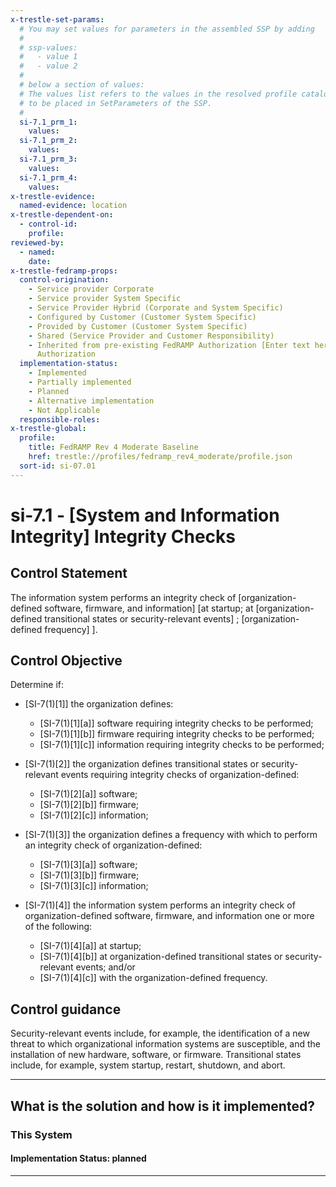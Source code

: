 ```yaml
---
x-trestle-set-params:
  # You may set values for parameters in the assembled SSP by adding
  #
  # ssp-values:
  #   - value 1
  #   - value 2
  #
  # below a section of values:
  # The values list refers to the values in the resolved profile catalog, and the ssp-values represent new values
  # to be placed in SetParameters of the SSP.
  #
  si-7.1_prm_1:
    values:
  si-7.1_prm_2:
    values:
  si-7.1_prm_3:
    values:
  si-7.1_prm_4:
    values:
x-trestle-evidence:
  named-evidence: location
x-trestle-dependent-on:
  - control-id:
    profile:
reviewed-by:
  - named:
    date:
x-trestle-fedramp-props:
  control-origination:
    - Service provider Corporate
    - Service provider System Specific
    - Service Provider Hybrid (Corporate and System Specific)
    - Configured by Customer (Customer System Specific)
    - Provided by Customer (Customer System Specific)
    - Shared (Service Provider and Customer Responsibility)
    - Inherited from pre-existing FedRAMP Authorization [Enter text here], Date of
      Authorization
  implementation-status:
    - Implemented
    - Partially implemented
    - Planned
    - Alternative implementation
    - Not Applicable
  responsible-roles:
x-trestle-global:
  profile:
    title: FedRAMP Rev 4 Moderate Baseline
    href: trestle://profiles/fedramp_rev4_moderate/profile.json
  sort-id: si-07.01
---
```


# si-7.1 - \[System and Information Integrity\] Integrity Checks

## Control Statement

The information system performs an integrity check of [organization-defined software, firmware, and information] [at startup; at [organization-defined transitional states or security-relevant events] ;  [organization-defined frequency] ].

## Control Objective

Determine if:

- \[SI-7(1)[1]\] the organization defines:

  - \[SI-7(1)[1][a]\] software requiring integrity checks to be performed;
  - \[SI-7(1)[1][b]\] firmware requiring integrity checks to be performed;
  - \[SI-7(1)[1][c]\] information requiring integrity checks to be performed;

- \[SI-7(1)[2]\] the organization defines transitional states or security-relevant events requiring integrity checks of organization-defined:

  - \[SI-7(1)[2][a]\] software;
  - \[SI-7(1)[2][b]\] firmware;
  - \[SI-7(1)[2][c]\] information;

- \[SI-7(1)[3]\] the organization defines a frequency with which to perform an integrity check of organization-defined:

  - \[SI-7(1)[3][a]\] software;
  - \[SI-7(1)[3][b]\] firmware;
  - \[SI-7(1)[3][c]\] information;

- \[SI-7(1)[4]\] the information system performs an integrity check of organization-defined software, firmware, and information one or more of the following:

  - \[SI-7(1)[4][a]\] at startup;
  - \[SI-7(1)[4][b]\] at organization-defined transitional states or security-relevant events; and/or
  - \[SI-7(1)[4][c]\] with the organization-defined frequency.

## Control guidance

Security-relevant events include, for example, the identification of a new threat to which organizational information systems are susceptible, and the installation of new hardware, software, or firmware. Transitional states include, for example, system startup, restart, shutdown, and abort.

______________________________________________________________________

## What is the solution and how is it implemented?

<!-- For implementation status enter one of: implemented, partial, planned, alternative, not-applicable -->

<!-- Note that the list of rules under ### Rules: is read-only and changes will not be captured after assembly to JSON -->

### This System

<!-- Add implementation prose for the main This System component for control: si-7.1 -->

#### Implementation Status: planned

______________________________________________________________________
